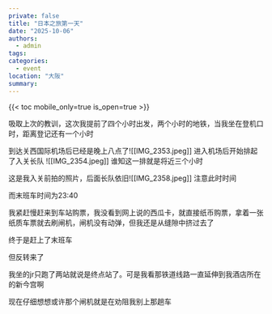 ```yaml
---
private: false
title: "日本之旅第一天"
date: "2025-10-06"
authors:
  - admin
tags:
categories:
  - event
location: "大阪"
summary:
---
```

{{< toc mobile_only=true is_open=true >}}

吸取上次的教训，这次我提前了四个小时出发，两个小时的地铁，当我坐在登机口时，距离登记还有一个小时

到达关西国际机场后已经是晚上八点了![[IMG_2353.jpeg]]
进入机场后开始排起了入关长队
![[IMG_2354.jpeg]]
谁知这一排就是将近三个小时

这是我入关前拍的照片，后面长队依旧![[IMG_2358.jpeg]]
注意此时时间

而末班车时间为23:40

我紧赶慢赶来到车站购票，我没看到网上说的西瓜卡，就直接纸币购票，拿着一张纸质车票就去刷闸机，闸机没有动弹，但我还是从缝隙中挤过去了

终于是赶上了末班车

但反转来了

我坐的jr只跑了两站就说是终点站了。可是我看那铁道线路一直延伸到我酒店所在的新今宫啊

现在仔细想想或许那个闸机就是在劝阻我别上那趟车





